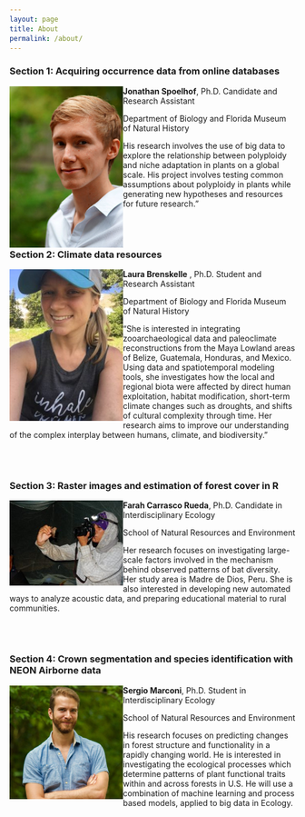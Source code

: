 ```yaml
---
layout: page
title: About
permalink: /about/
---
```


### Section 1: Acquiring occurrence data from online databases

<img align="left" src="figures/Spoelhof.jpg" alt="Drawing" width="200px;"/>  

**Jonathan Spoelhof**, Ph.D. Candidate and Research Assistant

Department of Biology and Florida Museum of Natural History

His research involves the use of big data to explore the relationship between polyploidy and niche adaptation in plants on a global scale. His project involves testing common assumptions about polyploidy in plants while generating new hypotheses and resources for future research.”

<br><br>

### Section 2: Climate data resources

<img align="left" src="figures/Laura.jpg" alt="Drawing" width="200px;"/> **Laura Brenskelle** , Ph.D. Student and Research Assistant

Department of Biology and Florida Museum of Natural History

“She is interested in integrating zooarchaeological data and paleoclimate reconstructions from the Maya Lowland areas of Belize, Guatemala, Honduras, and Mexico. Using data and spatiotemporal modeling tools, she investigates how the local and regional biota were affected by direct human exploitation, habitat modification, short-term climate changes such as droughts, and shifts of cultural complexity through time. Her research aims to improve our understanding of the complex interplay between humans, climate, and biodiversity.”

<br><br>

### Section 3: Raster images and estimation of forest cover in R

<img align="left" src="figures/Farah.jpg" alt="Drawing" width="200px;"/> **Farah Carrasco Rueda**, Ph.D. Candidate in Interdisciplinary Ecology

School of Natural Resources and Environment

Her research focuses on investigating large-scale factors involved in the mechanism behind  observed patterns of bat diversity. Her study area is Madre de Dios, Peru. She is also interested in developing new automated ways to analyze acoustic data, and preparing educational material  to rural communities.

<br><br>

### Section 4: Crown segmentation and species identification with NEON Airborne data


<img align="left" src="figures/Sergio.jpg" alt="Drawing" width="200px;"/> **Sergio Marconi**, Ph.D. Student in Interdisciplinary Ecology

School of Natural Resources and Environment

His research focuses on predicting changes in forest structure and functionality in a rapidly changing world. He is interested in investigating the ecological processes which determine patterns of plant functional traits within and across  forests in  U.S. He will use a combination of machine learning and process based models, applied to big data in Ecology.
